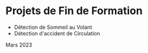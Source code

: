 # Projets de Fin de Formation 

- Détection de Sommeil au Volant
- Détection d'accident de Circulation


Mars 2023
